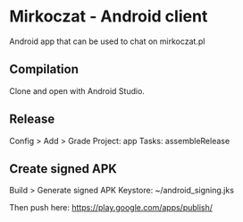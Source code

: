# Mirkoczat - Android client

Android app that can be used to chat on mirkoczat.pl

## Compilation

Clone and open with Android Studio.

## Release

Config > Add > Grade
Project: app
Tasks: assembleRelease

## Create signed APK

Build > Generate signed APK
Keystore: ~/android_signing.jks

Then push here: https://play.google.com/apps/publish/

